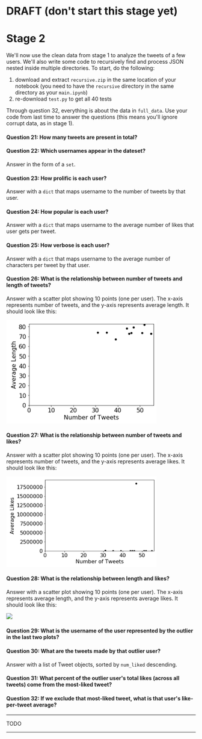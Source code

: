 # DRAFT (don't start this stage yet)

# Stage 2

We'll now use the clean data from stage 1 to analyze the tweets of a
few users.  We'll also write some code to recursively find and process
JSON nested inside multiple directories.  To start, do the following:

1. download and extract `recursive.zip` in the same location of your notebook (you need to have the `recursive` directory in the same directory as your `main.ipynb`)
2. re-download `test.py` to get all 40 tests

Through question 32, everything is about the data in `full_data`.  Use
your code from last time to answer the questions (this means you'll
ignore corrupt data, as in stage 1).

#### Question 21: How many tweets are present in total?

#### Question 22: Which usernames appear in the dateset?

Answer in the form of a `set`.

#### Question 23: How **prolific** is each user?

Answer with a `dict` that maps username to the number of tweets by that user.

#### Question 24: How **popular** is each user?

Answer with a `dict` that maps username to the average number of likes that user gets per tweet.

#### Question 25: How **verbose** is each user?

Answer with a `dict` that maps username to the average number of characters per tweet by that user.

#### Question 26: What is the relationship between number of tweets and length of tweets?

Answer with a scatter plot showing 10 points (one per user).  The
x-axis represents number of tweets, and the y-axis represents average
length.  It should look like this:

<img src="q26.png" width="400">

#### Question 27: What is the relationship between number of tweets and likes?

Answer with a scatter plot showing 10 points (one per user).  The
x-axis represents number of tweets, and the y-axis represents average
likes.  It should look like this:

<img src="q27.png" width="400">

#### Question 28: What is the relationship between length and likes?

Answer with a scatter plot showing 10 points (one per user).  The
x-axis represents average length, and the y-axis represents average
likes.  It should look like this:

<img src="q29.png" width="400">

#### Question 29: What is the username of the user represented by the outlier in the last two plots?

#### Question 30: What are the tweets made by that outlier user?

Answer with a list of Tweet objects, sorted by `num_liked` descending.

#### Question 31: What percent of the outlier user's total likes (across all tweets) come from the most-liked tweet?

#### Question 32: If we exclude that most-liked tweet, what is that user's like-per-tweet average?

----

TODO

----

